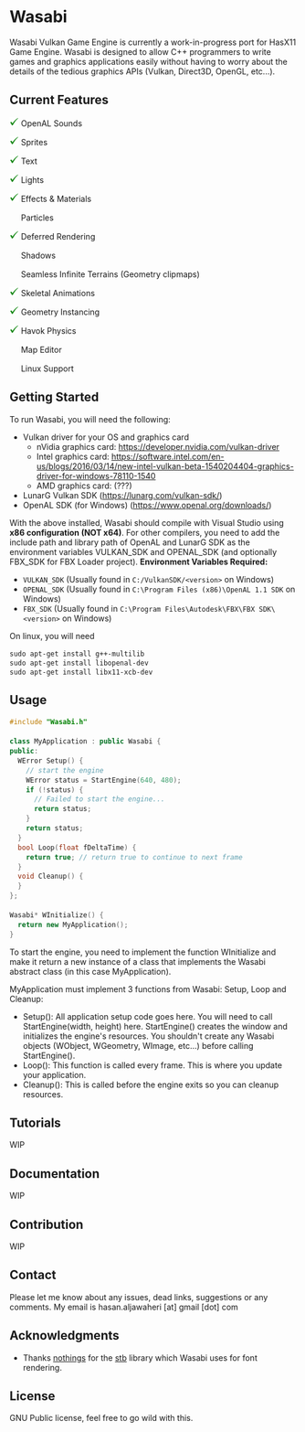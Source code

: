 # Wasabi
Wasabi Vulkan Game Engine is currently a work-in-progress port for HasX11 Game Engine. Wasabi is designed to allow C++ programmers to write games and graphics applications easily without having to worry about the details of the tedious graphics APIs (Vulkan, Direct3D, OpenGL, etc...).

## Current Features
[tick]:
[prog]:

<img src="https://github.com/Hasan-Jawaheri/Wasabi/raw/master/gitstuff/tick.png" width="16" height="16"> OpenAL Sounds

<img src="https://github.com/Hasan-Jawaheri/Wasabi/raw/master/gitstuff/tick.png" width="16" height="16"> Sprites

<img src="https://github.com/Hasan-Jawaheri/Wasabi/raw/master/gitstuff/tick.png" width="16" height="16"> Text

<img src="https://github.com/Hasan-Jawaheri/Wasabi/raw/master/gitstuff/tick.png" width="16" height="16"> Lights

<img src="https://github.com/Hasan-Jawaheri/Wasabi/raw/master/gitstuff/tick.png" width="16" height="16"> Effects & Materials

<img src="https://github.com/Hasan-Jawaheri/Wasabi/raw/master/gitstuff/wip.ico" width="16" height="16"> Particles

<img src="https://github.com/Hasan-Jawaheri/Wasabi/raw/master/gitstuff/tick.png" width="16" height="16"> Deferred Rendering

<img src="https://github.com/Hasan-Jawaheri/Wasabi/raw/master/gitstuff/wip.ico" width="16" height="16"> Shadows

<img src="https://github.com/Hasan-Jawaheri/Wasabi/raw/master/gitstuff/wip.ico" width="16" height="16"> Seamless Infinite Terrains (Geometry clipmaps)

<img src="https://github.com/Hasan-Jawaheri/Wasabi/raw/master/gitstuff/tick.png" width="16" height="16"> Skeletal Animations

<img src="https://github.com/Hasan-Jawaheri/Wasabi/raw/master/gitstuff/tick.png" width="16" height="16"> Geometry Instancing

<img src="https://github.com/Hasan-Jawaheri/Wasabi/raw/master/gitstuff/tick.png" width="16" height="16"> Havok Physics

<img src="https://github.com/Hasan-Jawaheri/Wasabi/raw/master/gitstuff/wip.ico" width="16" height="16"> Map Editor

<img src="https://github.com/Hasan-Jawaheri/Wasabi/raw/master/gitstuff/wip.ico" width="16" height="16"> Linux Support

## Getting Started

To run Wasabi, you will need the following:

* Vulkan driver for your OS and graphics card
  * nVidia graphics card: https://developer.nvidia.com/vulkan-driver
  * Intel graphics card: https://software.intel.com/en-us/blogs/2016/03/14/new-intel-vulkan-beta-1540204404-graphics-driver-for-windows-78110-1540
  * AMD graphics card: (???)
* LunarG Vulkan SDK (https://lunarg.com/vulkan-sdk/)
* OpenAL SDK (for Windows) (https://www.openal.org/downloads/)

With the above installed, Wasabi should compile with Visual Studio using **x86 configuration (NOT x64)**. For other compilers, you need to add the include path and library path of OpenAL and LunarG SDK as the environment variables VULKAN_SDK and OPENAL_SDK (and optionally FBX_SDK for FBX Loader project).
**Environment Variables Required:**
  * `VULKAN_SDK` (Usually found in `C:/VulkanSDK/<version>` on Windows)
  * `OPENAL_SDK` (Usually found in `C:\Program Files (x86)\OpenAL 1.1 SDK` on Windows)
  * `FBX_SDK` (Usually found in `C:\Program Files\Autodesk\FBX\FBX SDK\<version>` on Windows)

On linux, you will need
```
sudo apt-get install g++-multilib
sudo apt-get install libopenal-dev
sudo apt-get install libx11-xcb-dev
```

## Usage

```C++
#include "Wasabi.h"

class MyApplication : public Wasabi {
public:
  WError Setup() {
    // start the engine
    WError status = StartEngine(640, 480);
    if (!status) {
      // Failed to start the engine...
      return status;
    }
    return status;
  }
  bool Loop(float fDeltaTime) {
    return true; // return true to continue to next frame
  }
  void Cleanup() {
  }
};

Wasabi* WInitialize() {
  return new MyApplication();
}
```

To start the engine, you need to implement the function WInitialize and make it return a new instance of a class that implements the Wasabi abstract class (in this case MyApplication).

MyApplication must implement 3 functions from Wasabi: Setup, Loop and Cleanup:

* Setup(): All application setup code goes here. You will need to call StartEngine(width, height) here. StartEngine() creates the window and initializes the engine's resources. You shouldn't create any Wasabi objects (WObject, WGeometry, WImage, etc...) before calling StartEngine().
* Loop(): This function is called every frame. This is where you update your application.
* Cleanup(): This is called before the engine exits so you can cleanup resources.

## Tutorials

WIP

## Documentation

WIP

## Contribution

WIP

## Contact

Please let me know about any issues, dead links, suggestions or any comments. My email is hasan.aljawaheri [at] gmail [dot] com

## Acknowledgments

* Thanks [nothings](https://github.com/nothings) for the [stb](https://github.com/nothings/stb) library which Wasabi uses for font rendering.

## License

GNU Public license, feel free to go wild with this.

